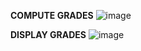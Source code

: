 **COMPUTE GRADES**
![image](https://github.com/dhonaobina/ComputeGrade/assets/113093370/a6e09a5b-2b86-42b9-91b3-1e0469c3bdf8)

**DISPLAY GRADES**
![image](https://github.com/dhonaobina/ComputeGrade/assets/113093370/b44f2da5-278b-4370-8d17-7b3f94e929c6)

